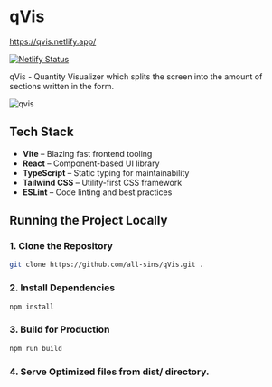 # qVis

https://qvis.netlify.app/

[![Netlify Status](https://api.netlify.com/api/v1/badges/d5b0157b-9e94-43a1-ae43-cb0207e0d854/deploy-status)](https://app.netlify.com/sites/qvis/deploys)

qVis - Quantity Visualizer which splits the screen into the amount of sections written in the form.

![qvis](https://github.com/user-attachments/assets/7fc1a157-06dd-44d9-a658-ac567ddba0a7)

## Tech Stack

- **Vite** – Blazing fast frontend tooling
- **React** – Component-based UI library
- **TypeScript** – Static typing for maintainability
- **Tailwind CSS** – Utility-first CSS framework
- **ESLint** – Code linting and best practices

## Running the Project Locally

### 1. Clone the Repository
```sh
git clone https://github.com/all-sins/qVis.git .
```

### 2. Install Dependencies
```sh
npm install
```

### 3. Build for Production
```sh
npm run build
```

### 4. Serve Optimized files from dist/ directory.
